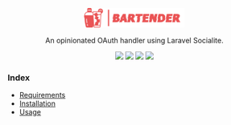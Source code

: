 <p align="center">
<img src="https://github.com/DirectoryTree/Bartender/blob/master/art/logo.svg" width="200">
</p>

<p align="center">
An opinionated OAuth handler using Laravel Socialite.
</p>

<p align="center">
<a href="https://github.com/directorytree/bartender/actions" target="_blank"><img src="https://img.shields.io/github/actions/workflow/status/directorytree/bartender/run-tests.yml?branch=master&style=flat-square"/></a>
<a href="https://packagist.org/packages/directorytree/bartender" target="_blank"><img src="https://img.shields.io/packagist/v/directorytree/bartender.svg?style=flat-square"/></a>
<a href="https://packagist.org/packages/directorytree/bartender" target="_blank"><img src="https://img.shields.io/packagist/dt/directorytree/bartender.svg?style=flat-square"/></a>
<a href="https://packagist.org/packages/directorytree/bartender" target="_blank"><img src="https://img.shields.io/packagist/l/directorytree/bartender.svg?style=flat-square"/></a>
</p>

### Index

- [Requirements](#requirements)
- [Installation](#installation)
- [Usage](#usage)
